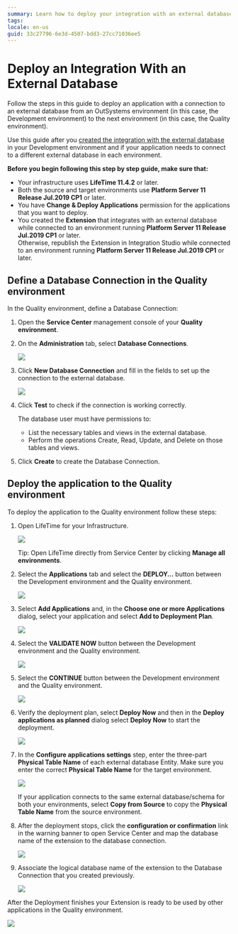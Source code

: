 ```yaml
---
summary: Learn how to deploy your integration with an external database from your Development environment to another environment.
tags: 
locale: en-us
guid: 33c27796-6e3d-4507-bdd3-27cc71036ee5
---
```


# Deploy an Integration With an External Database

Follow the steps in this guide to deploy an application with a connection to an external database from an OutSystems environment (in this case, the Development environment) to the next environment (in this case, the Quality environment).

Use this guide after you [created the integration with the external database](../../extensibility-and-integration/external-database/connect-external-db.md) in your Development environment and if your application needs to connect to a different external database in each environment.

<div class="info" markdown="1">

**Before you begin following this step by step guide, make sure that:**

* Your infrastructure uses **LifeTime 11.4.2** or later.
* Both the source and target environments use **Platform Server 11 Release Jul.2019 CP1** or later.
* You have **Change & Deploy Applications** permission for the applications that you want to deploy.
* You created the **Extension** that integrates with an external database while connected to an environment running **Platform Server 11 Release Jul.2019 CP1** or later.  
Otherwise, republish the Extension in Integration Studio while connected to an environment running **Platform Server 11 Release Jul.2019 CP1** or later.

</div>

## Define a Database Connection in the Quality environment

In the Quality environment, define a Database Connection:

1. Open the **Service Center** management console of your **Quality environment**.

1. On the **Administration** tab, select **Database Connections**.

    ![](images/ext-db-05.png?width=800)

1. Click **New Database Connection** and fill in the fields to set up the connection to the external database.

    ![](images/ext-db-06.png?width=800)

1. Click **Test** to check if the connection is working correctly.

    <div class="info" markdown="1">

    The database user must have permissions to:

    * List the necessary tables and views in the external database.
    * Perform the operations Create, Read, Update, and Delete on those tables and views.

    </div>

1. Click **Create** to create the Database Connection.

## Deploy the application to the Quality environment

To deploy the application to the Quality environment follow these steps:

1. Open LifeTime for your Infrastructure.

    ![](images/ext-db-07.png?width=800)

    Tip: Open LifeTime directly from Service Center by clicking **Manage all environments**.

1. Select the **Applications** tab and select the **DEPLOY...** button between the Development environment and the Quality environment.

    ![](images/ext-db-08.png?width=800)

1. Select **Add Applications** and, in the **Choose one or more Applications** dialog, select your application and select **Add to Deployment Plan**.

    ![](images/ext-db-09.png?width=400)

1. Select the **VALIDATE NOW** button between the Development environment and the Quality environment.

    ![](images/ext-db-10-ea.png?width=800)

1. Select the **CONTINUE** button between the Development environment and the Quality environment.

    ![](images/ext-db-11-ea.png?width=800)

1. Verify the deployment plan, select **Deploy Now** and then in the **Deploy applications as planned** dialog select **Deploy Now** to start the deployment.

    ![](images/ext-db-12.png?width=800)

1. In the **Configure applications settings** step, enter the three-part **Physical Table Name** of each external database Entity. Make sure you enter the correct **Physical Table Name** for the target environment.

    ![](images/ext-db-16-ea.png?width=800)

    <div class="info" markdown="1">

    If your application connects to the same external database/schema for both your environments, select **Copy from Source** to copy the **Physical Table Name** from the source environment.

    </div>

1. After the deployment stops, click the **configuration or confirmation** link in the warning banner to open Service Center and map the database name of the extension to the database connection.

    ![](images/ext-db-13-ea.png?width=800)

1. Associate the logical database name of the extension to the Database Connection that you created previously.

    ![](images/ext-db-14.png?width=800)

After the Deployment finishes your Extension is ready to be used by other applications in the Quality environment.

![](images/ext-db-15.png?width=800)
